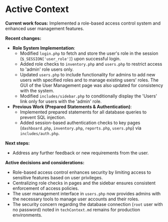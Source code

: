 # Active Context

**Current work focus:**
Implemented a role-based access control system and enhanced user management features.

**Recent changes:**
-   **Role System Implementation**:
    -   Modified `login.php` to fetch and store the user's role in the session (`$_SESSION['user_role']`) upon successful login.
    -   Added role checks to `inventory.php` and `users.php` to restrict access to 'admin' role users only.
    -   Updated `users.php` to include functionality for admins to add new users with specified roles and to manage existing users' roles. The GUI of the User Management page was also updated for consistency with the system.
    -   Modified `includes/sidebar.php` to conditionally display the 'Users' link only for users with the 'admin' role.
-   **Previous Work (Prepared Statements & Authentication)**:
    -   Implemented prepared statements for all database queries to prevent SQL injection.
    -   Added session-based authentication checks to key pages (`dashboard.php`, `inventory.php`, `reports.php`, `users.php`) via `includes/auth.php`.

**Next steps:**
-   Address any further feedback or new requirements from the user.

**Active decisions and considerations:**
-   Role-based access control enhances security by limiting access to sensitive features based on user privileges.
-   Centralizing role checks in pages and the sidebar ensures consistent enforcement of access policies.
-   The user management interface in `users.php` now provides admins with the necessary tools to manage user accounts and their roles.
-   The security concern regarding the database connection (`root` user with no password) noted in `techContext.md` remains for production environments.
